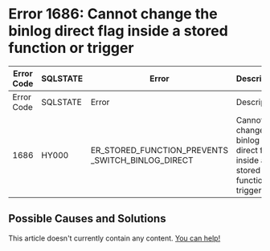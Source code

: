 
# Error 1686: Cannot change the binlog direct flag inside a stored function or trigger


| Error Code | SQLSTATE | Error | Description |
| --- | --- | --- | --- |
| Error Code | SQLSTATE | Error | Description |
| 1686 | HY000 | ER_STORED_FUNCTION_PREVENTS _SWITCH_BINLOG_DIRECT | Cannot change the binlog direct flag inside a stored function or trigger |




## Possible Causes and Solutions


This article doesn't currently contain any content. [You can help!](/kb/en/writing-and-editing-knowledge-base-articles/)

